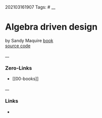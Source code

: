 202103161907
Tags: #
__
# Algebra driven design
by Sandy Maquire 
[book](https://leanpub.com/algebra-driven-design)  
[source code](https://hackage.haskell.org/package/algebra-driven-design)  


__
### Zero-Links
- [[00-books]]

__
### Links
- 

 
 